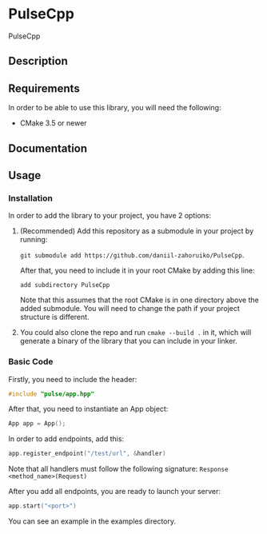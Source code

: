# PulseCpp

PulseCpp

## Description

## Requirements

In order to be able to use this library, you will need the following:
- CMake 3.5 or newer

## Documentation

## Usage

### Installation
In order to add the library to your project, you have 2 options:
1. (Recommended) Add this repository as a submodule in your project by running:

   `git submodule add https://github.com/daniil-zahoruiko/PulseCpp`.

   After that, you need to include it in your root CMake by adding this line:

   `add subdirectory PulseCpp`

   Note that this assumes that the root CMake is in one directory above the added submodule. You will need to change the path if your project structure is different.
2. You could also clone the repo and run `cmake --build .` in it, which will generate a binary of the library that you can include in your linker.
### Basic Code

Firstly, you need to include the header:
```c++
#include "pulse/app.hpp"
```

After that, you need to instantiate an App object:
```c++
App app = App();
```
In order to add endpoints, add this:
```c++
app.register_endpoint("/test/url", &handler)
```
Note that all handlers must follow the following signature: `Response <method_name>(Request)`

After you add all endpoints, you are ready to launch your server:
```c++
app.start("<port>")
```

You can see an example in the examples directory.
